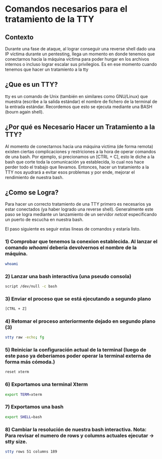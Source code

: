 # Comandos necesarios para el tratamiento de la TTY

## Contexto
Durante una fase de ataque, al lograr conseguir una reverse shell dado una IP víctima durante un pentesting, llega un momento en donde tenemos que conectarnos
hacia la máquina víctima para poder hurgar en los archivos internos o incluso lograr escalar sus privilegios. Es en ese momento cuando tenemos que hacer un
tratamiento a la tty

## ¿Que es un TTY?
tty es un comando de Unix (también en similares como GNU/Linux) que muestra (escribe a la salida estándar) el nombre de fichero de la terminal de la entrada estándar.
Recordemos que esto se ejecuta mediante una BASH (bourn again shell).

## ¿Por qué es Necesario Hacer un Tratamiento a la TTY?
Al momento de conectarnos hacia una máquina victima (de forma remota) existen ciertas complicaciones y restriciones a la hora de operar comandos de una bash.
Por ejemplo, si precionamos un [CTRL + C], esto le diche a la bash que corte toda la comunicación ya establecída, lo cual nos hace perder todo el trabajo que llevamos.
Entonces, hacer un tratamiento a la TTY nos ayudrará a evitar esos problemas y por ende, mejorar el rendimiento de nuestra bash.

## ¿Como se Logra?
Para hacer un correcto tratamiento de una TTY primero es necesarios ya estar conectados (ya haber logrado una reverse shell). Generalmente este paso se logra mediante
un lanzamiento de un servidor *netcat* especificando un puerto de escucha en nuestra bash.

El paso siguiente es seguir estas lineas de comandos y estaría listo.

### 1) Comprobar que tenemos la conexion establecida. Al lanzar el comando *whoami* debería devolvernos el nombre de la máquina.
```bash
whoami
```
### 2) Lanzar una bash interactíva (una pseudo consola)

```bash
script /dev/null -c bash
```

### 3) Enviar el proceso que se está ejecutando a segundo plano

```bash
[CTRL + Z]
```

### 4) Retomar el proceso anteriormente dejado en segundo plano (3)

```bash
stty raw -echo; fg
```

### 5) Reiniciar la configuración actual de la terminal (luego de este paso ya deberíamos poder operar la terminal externa de forma más cómoda.)

```bash
reset xterm
```

### 6) Exportamos una terminal Xterm

```bash
export TERM=xterm
```

### 7) Exportamos una bash

```bash
export SHELL=bash
```

### 8) Cambiar la resolución de nuestra bash interactiva. Nota: Para revisar el numero de rows y columns actuales ejecutar -> stty size.
```bash
stty rows 51 columns 189
```



